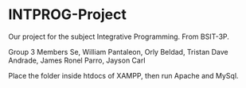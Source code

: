 # INTPROG-Project
Our project for the subject Integrative Programming. From BSIT-3P.

Group 3 Members
Se, William
Pantaleon, Orly
Beldad, Tristan Dave
Andrade, James Ronel
Parro, Jayson Carl

Place the folder inside htdocs of XAMPP, then run Apache and MySql.
